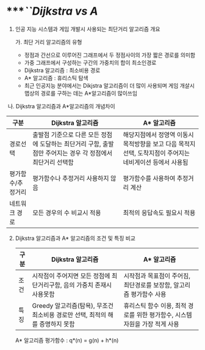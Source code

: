 # ****``Dijkstra vs A* 

1. 인공 지능 시스템과 게임 개발시 사용되는 최단거리 알고리즘 개요

   가. 최단 거리 알고리즘의 유형

    - 정점과 간선으로 이루어진 그래프에서 두 정점사이의 가장 짧은 경로를 의미함
    - 가중 그래프에서 구성하는 구간의 가중치의 합이 최소인경로
    - Dijkstra 알고리즘 : 최소비용 경로
    - A* 알고리즘 : 휴리스틱 탐색
    - 최근 인공지능 분야에서는 Dikjstra 알고리즘이 더 많이 사용되며 게임 개살시 맵상의 경로를 구하는 데는 A*알고리즘이 많이쓰임

​       나. Dijkstra 알고리즘과 A*알고리즘의 개념차이

| 구분        | Dijkstra 알고리즘                            | A* 알고리즘                                  |
| --------- | ---------------------------------------- | ---------------------------------------- |
| 경로선택      | 출발점 기준으로 다른 모든 정점에 도달하는 최단거리 구함, 출발점만 주어지는 경우 각 정점에서 최단거리 선택함 | 해당지점에서 정영역 이동시 목적방향을 보고 다음 목적지 선택, 도착지점이 주어지는 네비게이션 등에서 사용됨 |
| 평가함수/추정거리 | 평가함수나 추정거리 사용하지 않음                       | 평가함수를 사용하여 추정거리 계산                       |
| 네트워크 경로   | 모든 경우의 수 비교시 적용                          | 최적의 응답속도 필요시 적용                          |

2. Dijkstra 알고리즘과 A* 알고리즘의 조건 및 특징 비교

   | 구분   | Dijkstra 알고리즘                            | A* 알고리즘                                  |
   | ---- | ---------------------------------------- | ---------------------------------------- |
   | 조건   | 시작점이 주어지면 모든 정점에 최단거리구함, 음의 가중치 존재시 사용못함 | 시작점과 목표점이 주어짐, 최단경로를 보장함, 알고리즘 평가함수 사용   |
   | 특징   | Greedy 알고리즘(탐욕), 무조건 최소비용 경로만 선택, 최적의 해를 증명하지 못함 | 휴리스틱 함수 이용, 최적 경로를 위한 평가함수, 시스템 자원을 가장 적게 사용 |

   A* 알고리즘 평가함수 : q*(n) = g(n) + h*(n)

   ​

   ​